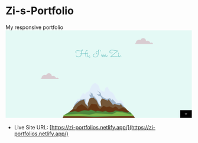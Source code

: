 # Zi-s-Portfolio
My responsive portfolio
![preview](./screenshot.png)
- Live Site URL: [https://zi-portfolios.netlify.app/](https://zi-portfolios.netlify.app/)
